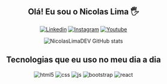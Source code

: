 <div align="center">
  
## Olá! Eu sou o Nicolas Lima 🖐️ <!-- Criar uma imagem -->

[![Linkedin](https://img.shields.io/badge/LinkedIn-0077B5?style=for-the-badge&logo=linkedin&logoColor=white)](https://linkedin.com/in/nicolaslimadev)
[![Instagram](https://img.shields.io/badge/Instagram-E4405F?style=for-the-badge&logo=instagram&logoColor=white)](https://www.instagram.com/nicolaslimadev/)
[![Youtube](https://img.shields.io/badge/YouTube-FF0000?style=for-the-badge&logo=youtube&logoColor=white)](https://www.youtube.com/channel/UC5_OejoYarsFy2tGA52_etg)

![NicolasLimaDEV GitHub stats](https://github-readme-stats.vercel.app/api?username=NicolasLimaDEV&theme=blue-green)

## Tecnologias que eu uso no meu dia a dia

<div style="display: inline_block">
  <img align="center" alt="html5" src="https://img.shields.io/badge/HTML5-E34F26?style=for-the-badge&logo=html5&logoColor=white" />
  <img align="center" alt="css" src="https://img.shields.io/badge/CSS3-1572B6?style=for-the-badge&logo=css3&logoColor=white" />
  <img align="center" alt="js" src="https://img.shields.io/badge/JavaScript-F7DF1E?style=for-the-badge&logo=javascript&logoColor=black" />
  <img align="center" alt="bootstrap" src="https://img.shields.io/badge/Bootstrap-563D7C?style=for-the-badge&logo=bootstrap&logoColor=white" />
  <img align="center" alt="react" src="https://img.shields.io/badge/React-20232A?style=for-the-badge&logo=react&logoColor=61DAFB" />
</div><br/>
</div>

